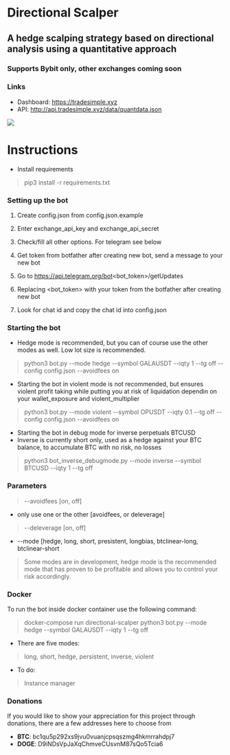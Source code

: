 # Directional Scalper
## A hedge scalping strategy based on directional analysis using a quantitative approach
### Supports Bybit only, other exchanges coming soon

### Links
* Dashboard: https://tradesimple.xyz
* API: http://api.tradesimple.xyz/data/quantdata.json

![](https://github.com/donewiththedollar/directional-scalper/blob/main/directional-scalper.gif)
# Instructions
* Install requirements
> pip3 install -r requirements.txt
### Setting up the bot
 1. Create config.json from config.json.example
 2. Enter exchange_api_key and exchange_api_secret
 3. Check/fill all other options. For telegram see below

 1. Get token from botfather after creating new bot, send a message to your new bot
 2. Go to https://api.telegram.org/bot<bot_token>/getUpdates
 3. Replacing <bot_token> with your token from the botfather after creating new bot
 4. Look for chat id and copy the chat id into config.json

### Starting the bot
* Hedge mode is recommended, but you can of course use the other modes as well. Low lot size is recommended.
> python3 bot.py --mode hedge --symbol GALAUSDT --iqty 1 --tg off --config config.json --avoidfees on
* Starting the bot in violent mode is not recommended, but ensures violent profit taking while putting you at risk of liquidation dependin on your wallet_exposure and violent_multiplier
> python3 bot.py --mode violent --symbol OPUSDT --iqty 0.1 --tg off --config config.json --avoidfees on

* Starting the bot in debug mode for inverse perpetuals BTCUSD
* Inverse is currently short only, used as a hedge against your BTC balance, to accumulate BTC with no risk, no losses
> python3 bot_inverse_debugmode.py --mode inverse --symbol BTCUSD --iqty 1 --tg off

### Parameters
> --avoidfees [on, off]
* only use one or the other [avoidfees, or deleverage]
> --deleverage [on, off]
* --mode [hedge, long, short, presistent, longbias, btclinear-long, btclinear-short
> Some modes are in development, hedge mode is the recommended mode that has proven to be profitable and allows you to control your risk accordingly.


### Docker
To run the bot inside docker container use the following command:
> docker-compose run directional-scalper python3 bot.py --mode hedge --symbol GALAUSDT --iqty 1 --tg off

* There are five modes:
> long, short, hedge, persistent, inverse, violent
* To do:
> Instance manager


### Donations
If you would like to show your appreciation for this project through donations, there are a few addresses here to choose from
* **BTC**: bc1qu5p292xs9jvu0vuanjcpsqszmg4hkmrrahdpj7
* **DOGE**: D9iNDsVpJaXqChmveCUsvnM87sQo5Tcia6
